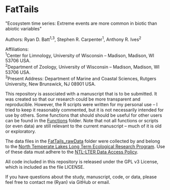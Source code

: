 FatTails
========

"Ecosystem time series: Extreme events are more common in biotic than abiotic variables"

Authors: Ryan D. Batt<sup>1,3</sup>, Stephen R. Carpenter<sup>1</sup>, Anthony R. Ives<sup>2</sup>

Affiliations:  
<sup>1</sup>Center for Limnology, University of Wisconsin – Madison, Madison, WI 53706 USA.  
<sup>2</sup>Department of Zoology, University of Wisconsin – Madison, Madison, WI 53706 USA.  
<sup>3</sup>Present Address: Department of Marine and Coastal Sciences, Rutgers University, New Brunswick, NJ 08901 USA.  

This repository is associated with a manuscript that is to be submitted. It was created so that our research could be more transparent and reproducible. However, the R scripts were written for my personal use – I tried to keep it reasonably commented, but it is not necessarily intended for use by others. Some functions that should should be useful for other users can be found in the [Functions](https://github.com/rBatt/FatTails/tree/master/Scripts/Functions) folder. Note that not all functions or scripts (or even data) are still relevant to the current manuscript – much of it is old or exploratory.

The data files in the [FatTails_rawData](https://github.com/rBatt/FatTails/tree/master/FatTails_rawData) folder were collected by and belong to the [North Temperate Lakes Long Term Ecological Research Program](https://lter.limnology.wisc.edu/). Use of these data must adhere to the [NTL-LTER Data Access Policy](https://lter.limnology.wisc.edu/about/ntl-lter-data-access-policy). 

All code included in this repository is released under the GPL v3 License, which is included as the file LICENSE.

If you have questions about the study, manuscript, code, or data, please feel free to contact me (Ryan) via GitHub or email.
